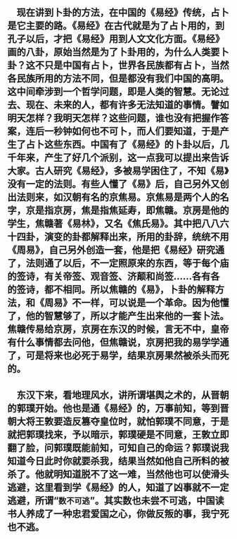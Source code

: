 &emsp;现在讲到卜卦的方法，在中国的《易经》传统，占卜是它主要的路。《易经》在古代就是为了占卜用的，到孔子以后，才把《易经》用到人文文化方面。《易经》画的八卦，原始当然是为了卜卦用的，为什么人类要卜卦？这不只是中国有占卜，世界各民族都有占卜，当然各民族所用的方法不同，但是都没有我们中国的高明。这中间牵涉到一个哲学问题，即是人类的智慧。无论过去、现在、未来的人，都有许多无法知道的事情。譬如明天怎样？我明天怎样？这些问题，谁也没有把握作答案，连后一秒钟如何也不可卜，而人们要知道，于是产生了占卜这些东西。中国有了《易经》的卜卦以后，几千年来，产生了好几个派别，这一点我可以提出来告诉大家。古人研究《易经》，多被易学困住了，不知《易》没有一定的法则。有些人懂了《易》后，自己另外又创出法则来，如汉朝有名的京焦易。京焦易是两个人的名字，京是指京房，焦是指焦延寿，即焦赣。京房是他的学生，焦赣著《易林》，又名《焦氏易》。其中把八八六十四卦，演变的卦都解释出来，所用的卦辞，统统不用《周易》，自己另外创造一套，他是把《易经》研究通了，法则通了以后，不一定照原来的东西，等于每个庙的签诗，有关帝签、观音签、济颠和尚签……各有各的签诗，都不相同。所以焦赣的《易》，卜卦的解释方法，和《周易》不一样，可以说是一个革命。因为他懂了，他的智慧够了，所以才能产生出来他的一套卜法。焦赣传易给京房，京房在东汉的时候，言无不中，皇帝有什么事情都去问他，但焦赣说，京房把我的易学学通了，可是将来也必死于易学，结果京房果然被杀头而死的。
---
&emsp;东汉下来，看地理风水，讲所谓堪舆之术的，从晋朝的郭璞开始。他也是通《易经》的，万事前知，等到晋朝大将王敦要造反篡夺皇位时，就怕郭璞不同意，于是就把郭璞找来，予以暗示，郭璞硬是不同意，王敦立即翻了脸，问郭璞既能前知，可知自己的命运？郭璞说我知道今日此时你就要杀我，结果当然如他自己所料的被杀了。他就明知道脱不了这一难，当然他也可以使滑头逃避，这里看到学《易经》的人，知道了凶事就不一定逃避，所谓“``数不可逃``”。其实数也未尝不可逃，中国读书人养成了一种忠君爱国之心，你做反叛的事，我宁死也不逃。
---
